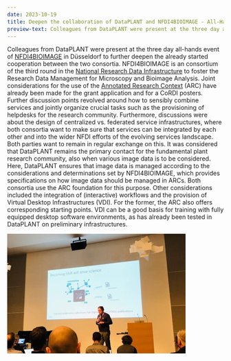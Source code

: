 ```yaml
---
date: 2023-10-19
title: Deepen the collaboration of DataPLANT and NFDI4BIOIMAGE - All-Hands Meeting in Düsseldorf
preview-text: Colleagues from DataPLANT were present at the three day all-hands event of NFDI4BIOIMAGE in Düsseldorf to further deepen the already started cooperation between the two consortia. NFDI4BIOIMAGE is an consortium of the third round in the National Research Data Infrastructure to foster the Research Data Management for Microscopy and Bioimage Analysis.Joint considerations for the use of the Annotated Research Context have already been made for the grant application and for a CoRDI poster...
---
```


Colleagues from DataPLANT were present at the three day all-hands event of [NFDI4BIOIMAGE](https://nfdi4bioimage.de/en/start/) in Düsseldorf to further deepen the already started cooperation between the two consortia. NFDI4BIOIMAGE is an consortium of the third round in the [National Research Data Infrastructure](https://www.nfdi.de/) to foster the Research Data Management for Microscopy and Bioimage Analysis. Joint considerations for the use of the [Annotated Research Context](https://nfdi4plants.org/nfdi4plants.knowledgebase/docs/implementation/AnnotatedResearchContext.html) (ARC) have already been made for the grant application and for a CoRDI posters. Further discussion points revolved around how to sensibly combine services and jointly organize crucial tasks such as the provisioning of helpdesks for the research community. Furthermore, discussions were about the design of centralized vs. federated service infrastructures, where both consortia want to make sure that services can be integrated by each other and into the wider NFDI efforts of the evolving services landscape. Both parties want to remain in regular exchange on this. It was considered that DataPLANT remains the primary contact for the fundamental plant research community, also when various image data is to be considered. Here, DataPLANT ensures that image data is managed according to the considerations and determinations set by NFDI4BIOIMAGE, which provides specifications on how image data should be managed in ARCs. Both consortia use the ARC foundation for this purpose. Other considerations included the integration of (interactive) workflows and the provision of Virtual Desktop Infrastructures (VDI). For the former, the ARC also offers corresponding starting points. VDI can be a good basis for training with fully equipped desktop software environments, as has already been tested in DataPLANT on preliminary infrastructures.

![DataPLANT at NFDI4BIOIMAGE All Hands](../../images/News-Items/NFD4BIOIMAGE-All-Hands.jpg)